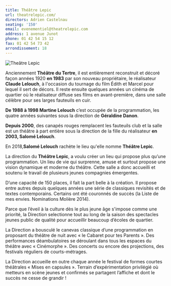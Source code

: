 ```yaml
---
title: Théâtre Lepic
url: theatrelepic.com/
directors: Adrien Castelnau
seating: '150'
email: evenementiel@theatrelepic.com
address: 1 avenue Junot
phone: 01 42 54 15 12
fax: 01 42 54 73 42
arrondissement: 18
---
```


![Theâtre Lepic](../images/18eme/cine-XIII-theatre/cine-XIII-theatre-1.jpg)

Anciennement **Théâtre du Tertre**, il est entièrement reconstruit et décoré façon années 1920 **en 1983** par son nouveau propriétaire, le réalisateur **Claude Lelouch**, à l'occasion du tournage du film Édith et Marcel pour lequel il sert de décors. Il reste ensuite quelques années un cinéma de quartier où le réalisateur diffuse ses films en avant-première, dans une salle célèbre pour ses larges fauteuils en cuir.

**De 1988 à 1998 Martine Lelouch** c’est occupée de la programmation, les quatre années suivantes sous la direction de **Géraldine Danon**.

**Depuis 2000**, des canapés rouges remplacent les fauteuils club et la salle est un théâtre à part entière sous la direction de la fille du réalisateur **en 2003, Salomé Lelouch**.

En 2018,**Salomé Lelouch** rachète le lieu qu'elle nomme **Théâtre Lepic**.

La direction du **Théâtre Lepic**, a voulu créer un lieu qui propose plus qu’une programmation. Un lieu de vie qui surprenne, amuse et surtout propose une vision dynamique et moderne du théâtre. Cette salle a donc accueilli et soutenu le travail de plusieurs jeunes compagnies émergentes.

D’une capacité de 150 places, il fait la part belle à la création. Il propose entre autres depuis quelques années une série de classiques revisités et de textes contemporains. Certains ont été couronnés de succès (la Liste de mes envies. Nominations Molière 2014).

Parce que l’éveil à la culture dès le plus jeune âge s'impose comme une priorité, la Direction selectionne tout au long de la saison des spectacles jeunes public de qualité pour accueillir beaucoup d’écoles de quartier.

La Direction a bousculé le canevas classique d’une programmation en proposant du théâtre de nuit avec « le Cabaret pour tes Parents ». Des performances déambulatoires se déroulant dans tous les espaces du théâtre avec « Cinémorphe ». Des concerts ou encore des projections, des festivals réguliers de courts-métrages.

La Direction accueille en outre chaque année le festival de formes courtes théâtrales « Mises en capsules ». Terrain d’expérimentation privilégié où metteurs en scène jeunes et confirmés se partagent l’affiche et dont le succès ne cesse de grandir !
